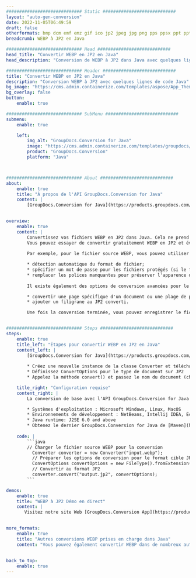 ```yaml
---
############################# Static ############################
layout: "auto-gen-conversion"
date: 2022-11-05T06:49:59
draft: false
otherformats: bmp dcm emf emz gif ico jp2 jpeg jpg png pps ppsx ppt pptx psb psd svg svgz tga tif tiff webp wmf wmz
breadcrumb: WEBP à JP2 en Java

############################# Head ############################
head_title: "Convertir WEBP en JP2 en Java"
head_description: "Conversion de WEBP à JP2 dans Java avec quelques lignes de code. Convertissez plus de 160 formats de fichiers à l'aide de l'API de conversion de documents GroupDocs pour Java"

############################# Header ############################
title: "Convertir WEBP en JP2 en Java"
description: "Conversion WEBP à JP2 avec quelques lignes de code Java"
bg_image: "https://cms.admin.containerize.com/templates/aspose/App_Themes/V3/images/bg/header1.png"
bg_overlay: false
button:
    enable: true

############################# SubMenu ############################
submenu:
    enable: true

    left:
        img_alt: "GroupDocs.Conversion for Java"
        image: "https://cms.admin.containerize.com/templates/groupdocs/images/product-logos/90x90-noborder/groupdocs-conversion-java.png"
        product: "GroupDocs.Conversion"
        platform: "Java"



############################# About ############################
about:
    enable: true
    title: "À propos de l'API GroupDocs.Conversion for Java"
    content: |
        [GroupDocs.Conversion for Java](https://products.groupdocs.com/conversion/java/) est une API de conversion de format de fichier avancée pour la conversion entre les formats d'image et de document populaires tels que Microsoft Office, OpenDocument, PDF, HTML, e-mail, CAO. et bien plus encore avec seulement quelques lignes de code. L'API native détecte automatiquement les formats des documents originaux et propose de nombreuses options de personnalisation des documents convertis. Outre la fonction d'extraction d'informations d'un document, il prend également en charge la mise en cache des résultats de conversion sur le disque local par défaut. Cependant, tout type de stockage de cache peut être pris en charge en implémentant les interfaces appropriées - Amazon S3, Dropbox, Google Drive, Windows Azure, Reddis ou tout autre.
    

overview:
    enable: true
    content: |
        Convertissez vos fichiers WEBP en JP2 dans Java. Cela ne prend que quelques lignes de code Java sur n'importe quelle plate-forme de votre choix, telle que Windows, Linux, macOS.
        Vous pouvez essayer de convertir gratuitement WEBP en JP2 et évaluer la qualité des résultats de conversion. En plus des scripts de conversion de fichiers simples, vous pouvez essayer des options plus sophistiquées pour charger le fichier source WEBP et stocker la sortie JP2. 
        
        Par exemple, pour le fichier source WEBP, vous pouvez utiliser les options de chargement suivantes :

        * détection automatique du format de fichier;
        * spécifier un mot de passe pour les fichiers protégés (si le format de fichier le prend en charge);
        * remplacer les polices manquantes pour préserver l'apparence du document.
        
        Il existe également des options de conversion avancées pour le fichier JP2 :

        * convertir une page spécifique d'un document ou une plage de pages;
        * ajouter un filigrane au JP2 converti.

        Une fois la conversion terminée, vous pouvez enregistrer le fichier JP2 dans votre chemin de fichier local ou dans un stockage tiers tel que FTP, Amazon S3, Google Drive, Dropbox, etc. Veuillez noter - pour convertir WEBP à JP2, vous n'avez pas besoin d'installer de logiciel supplémentaire, tel que MS Office, Open Office, Adobe Acrobat Reader, etc.


############################# Steps ############################
steps:
    enable: true
    title_left: "Étapes pour convertir WEBP en JP2 en Java"
    content_left: |
        [GroupDocs.Conversion for Java](https://products.groupdocs.com/conversion/java/) permet aux développeurs de convertir facilement le fichier WEBP en JP2 avec quelques lignes de code.
        
        * Créez une nouvelle instance de la classe Converter et téléchargez le fichier WEBP avec le chemin complet
        * Définissez ConvertOptions pour le type de document sur JP2
        * Appelez la méthode convert() et passez le nom du document (chemin complet) et le format (JP2) en tant que paramètre

    title_right: "Configuration requise"
    content_right: |
        La conversion de base avec l'API GroupDocs.Conversion for Java peut être effectuée avec seulement quelques lignes de code. Nos API sont prises en charge sur toutes les principales plates-formes et systèmes d'exploitation. Avant d'exécuter le code ci-dessous, assurez-vous que les prérequis suivants sont installés sur votre système.

        * Systèmes d'exploitation : Microsoft Windows, Linux, MacOS
        * Environnements de développement : NetBeans, Intellij IDEA, Eclipse, etc.
        * Java runtime: J2SE 6.0 and above
        * Obtenez le dernier GroupDocs.Conversion for Java de [Maven](https://repository.groupdocs.com/webapp/#/artifacts/browse/tree/General/repo/com/groupdocs/groupdocs-conversion)
         
    code: |
        ```java    
        // Charger le fichier source WEBP pour la conversion
          Converter converter = new Converter("input.webp");
          // Préparer les options de conversion pour le format cible JP2
          ConvertOptions convertOptions = new FileType().fromExtension("jp2").getConvertOptions();
          // Convertir au format JP2
          converter.convert("output.jp2", convertOptions);
        ```

demos:
    enable: true
    title: "WEBP à JP2 Démo en direct"
    content: |
       Visitez notre site Web [GroupDocs.Conversion App](https://products.groupdocs.app/conversion/family) et essayez la conversion WEBP à JP2 maintenant. La démo gratuite présente les avantages suivants
          

more_formats:
    enable: true
    title: "Autres conversions WEBP prises en charge dans Java"
    content: "Vous pouvez également convertir WEBP dans de nombreux autres formats de fichiers. Veuillez consulter la liste ci-dessous."
       
       
back_to_top:
    enable: true
---
```

